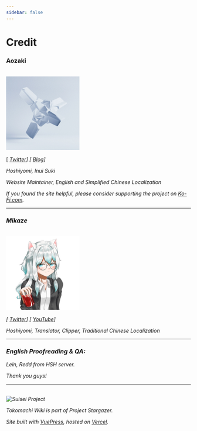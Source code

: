 ```yaml
---
sidebar: false
---
```


# Credit

<h3>Aozaki</h3>

<br>

<img src="./aozaki.jpg" height="200" width="200" />

[ [<i class="fab fa-twitter" /> Twitter](https://twitter.com/Aozaki__)] [ [<i class="fas fa-feather-alt" /> Blog](https://aozaki.cc/)]

Hoshiyomi, Inui Suki

Website Maintainer, English and Simplified Chinese Localization

If you found the site helpful, please consider supporting the project on [<i class="fas fa-coffee" /> Ko-Fi.com](https://ko-fi.com/project_stargazer).

---

<h3>Mikaze</h3>

<br>

<img src="./mikaze.jpg" width="200" />

[ [<i class="fab fa-twitter" /> Twitter](https://twitter.com/mikaze0322)] [ [<i class="fab fa-youtube" /> YouTube](https://www.youtube.com/channel/UCrpkt3YHPdpciDy-96H_2mg)]

Hoshiyomi, Translator, Clipper, Traditional Chinese Localization

---

<h3>English Proofreading & QA:</h3>

Lein, Redd from HSH server.

Thank you guys!

---

<br>

<img src="/Project_Stargazer.svg" alt="Suisei Project" width="185.25" height="28">

Tokomachi Wiki is part of *Project Stargazer*.

Site built with [VuePress](https://v2.vuepress.vuejs.org/zh/), hosted on [Vercel](https://vercel.com/).

<!--Search by [DocSearch](https://docsearch.algolia.com/-->


